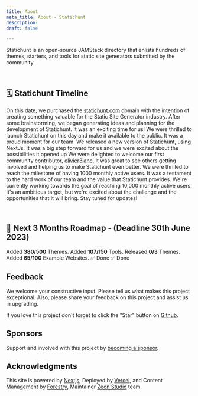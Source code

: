 ```yaml
---
title: About
meta_title: About - Statichunt
description: 
draft: false

---
```

Statichunt is an open-source JAMStack directory that enlists hundreds of themes, starters, and tools for static site generators submitted by the community.

<br/>

## 🗓️ Statichunt Timeline

<Timeline>

<Event date="" title=" 🌐 Domain Purchased - 11th December 2019  "> On this date, we purchased the <a href="https://statichunt.com/" target="_blank">statichunt.com</a> domain with the intention of creating something valuable for the Static Site Generator industry. </Event>
<Event date="" title=" 💡 Idea Generation and Planning - 20th September 2021 "> After some brainstorming, we began generating ideas and planning for the development of Statichunt. It was an exciting time for us! </Event>
<Event date="" title=" 🚀 Launched Statichunt - 10th January 2022 ">We were thrilled to launch Statichunt on this day and make it available to the public. It was a proud moment for our team.</Event>
<Event date="" title=" 🚀  NextJs Version Released - 1st September 2022 "> We released a new version of Statichunt, using NextJs. It was a big step forward for us and we were excited about the possibilities it opened up </Event>
<Event date="" title=" 🪄 First Contributor - 6th September 2022 "> We were delighted to welcome our first community contributor, <a href="https://github.com/olivier3lanc" target="_blank">olivier3lanc</a>. It was great to see others getting involved and helping us to make Statichunt even better. </Event>
<Event date="" title=" 🏆 1,000 Monthly Users Milestone - 29th January 2023 "> We were thrilled to reach the milestone of having 1000 monthly active users. It was a testament to the hard work of our team and the value that Statichunt provides. </Event>
<Event date="" title=" 🎯 10,000 Monthly Users Milestone (Loading....)  ">We're currently working towards the goal of reaching 10,000 monthly active users. It's an ambitious target, but we're excited about the challenge and the opportunities that it will bring. Stay tuned for updates!</Event>

</Timeline>

<br/>

## 🎯 Next 3 Months Roadmap - (Deadline 30th June 2023)

<Timeline>

<Event date="" title=" 🖼️  500+ High-Quality JAMStack Themes">Added **380/500** Themes. </Event>
<Event date="" title=" ⚙️  150+ JAMStack Tools & Resources "> Added **107/150** Tools.</Event>
<Event date="" title=" 🖼️  Release 3 High-Quality JAMStack Themes Made By Statichunt Team ">Released **0/3** Themes. </Event>
<Event date="" title=" 💡 100+ JAMStack Example Websites ">Added **65/100** Example Websites. </Event>
<Event date="" title=" ✍️ Introduce Blog"> ✅ Done </Event>
<Event date="" title=" 🔍 Introduce Search Functionality"> ✅ Done </Event>
<Event date="" title=" 🚀 Launch on Producthunt"> </Event>

</Timeline>

## Feedback

We welcome your constructive input. Please tell us what makes this project exceptional. Also, please share your feedback on this project and assist us in upgrading.

If you love this project don't forget to click the "Star" button on [Github](https://github.com/statichunt/statichunt).

## Sponsors 

Support and involved with this project by [becoming a sponsor](/become-a-sponsor).


## Acknowledgments

This site is powered by <a href="https://nextjs.org/" target="_blank" rel="nofollow noopener noreferrer">Nextjs</a>, Deployed by <a href="https://vercel.com/" target="_blank" rel="nofollow noopener noreferrer">Vercel</a>, and Content Management by <a href="https://forestry.io/" target="_blank" rel="nofollow noopener noreferrer">Forestry</a>, Maintainer <a href="https://zeon.studio/" target="_blank">Zeon Studio</a> team.
